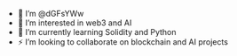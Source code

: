 - 👋 I’m @dGFsYWw
- 👀 I’m interested in web3 and AI
- 🌱 I’m currently learning Solidity and Python
- ⚡ I’m looking to collaborate on blockchain and AI projects 

<!---
dGFsYWw/dGFsYWw is a ✨ special ✨ repository because its `README.md` (this file) appears on your GitHub profile.
You can click the Preview link to take a look at your changes.
--->
